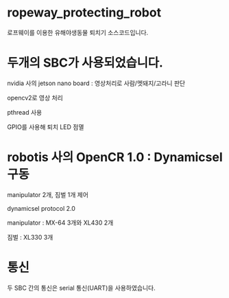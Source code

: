 # ropeway_protecting_robot

로프웨이를 이용한 유해야생동물 퇴치기 소스코드입니다.

# 두개의 SBC가 사용되었습니다.
nvidia 사의 jetson nano board : 영상처리로 사람/멧돼지/고라니 판단


opencv2로 영상 처리


pthread 사용


GPIO를 사용해 퇴치 LED 점멸


    
# robotis 사의 OpenCR 1.0 : Dynamicsel 구동
manipulator 2개, 짐벌 1개 제어


dynamicsel protocol 2.0 


manipulator : MX-64 3개와 XL430 2개


짐벌 : XL330 3개


# 통신
두 SBC 간의 통신은 serial 통신(UART)을 사용하였습니다.
